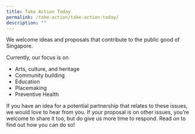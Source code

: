 ```yaml
---
title: Take Action Today
permalink: /take-action/take-action-today/
description: ""
---
```

We welcome ideas and proposals that contribute to the public good of Singapore.

Currently, our focus is on

* Arts, culture, and heritage
* Community building
* Education
* Placemaking
* Preventive Health

If you have an idea for a potential partnership that relates to these issues, we would love to hear from you. If your proposal is on other issues, you’re welcome to share it too, but do give us more time to respond. Read on to find out how you can do so!